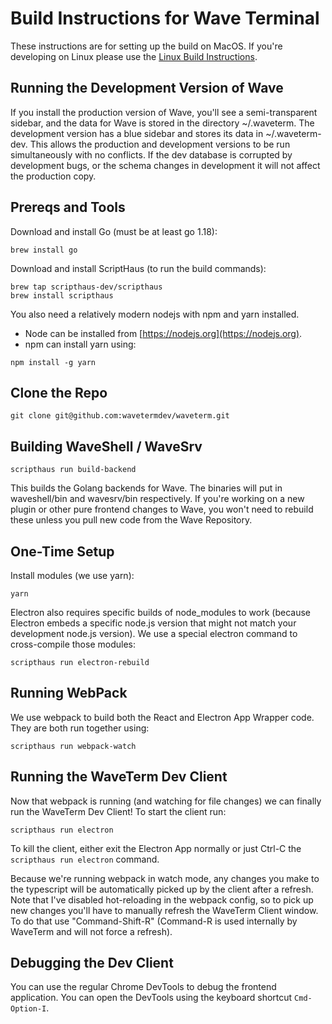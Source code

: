 # Build Instructions for Wave Terminal

These instructions are for setting up the build on MacOS. 
If you're developing on Linux please use the [Linux Build Instructions](./build-linux.md).

## Running the Development Version of Wave

If you install the production version of Wave, you'll see a semi-transparent sidebar, and the data for Wave is stored in the directory ~/.waveterm.  The development version has a blue sidebar and stores its data in ~/.waveterm-dev.  This allows the production and development versions to be run simultaneously with no conflicts.  If the dev database is corrupted by development bugs, or the schema changes in development it will not affect the production copy.

## Prereqs and Tools

Download and install Go (must be at least go 1.18):
```
brew install go
```

Download and install ScriptHaus (to run the build commands):
```
brew tap scripthaus-dev/scripthaus
brew install scripthaus
```

You also need a relatively modern nodejs with npm and yarn installed.
   * Node can be installed from [https://nodejs.org](https://nodejs.org).  
   * npm can install yarn using: 

```
npm install -g yarn
```

## Clone the Repo

```
git clone git@github.com:wavetermdev/waveterm.git
```

## Building WaveShell / WaveSrv

```
scripthaus run build-backend
```

This builds the Golang backends for Wave.  The binaries will put in waveshell/bin and wavesrv/bin respectively.  If you're working on a new plugin or other pure frontend changes to Wave, you won't need to rebuild these unless you pull new code from the Wave Repository.

## One-Time Setup

Install modules (we use yarn):
```
yarn
```

Electron also requires specific builds of node_modules to work (because Electron embeds a specific node.js version that might not match your development node.js version).  We use a special electron command to cross-compile those modules:

```
scripthaus run electron-rebuild
```

## Running WebPack

We use webpack to build both the React and Electron App Wrapper code.  They are both run together using:

```
scripthaus run webpack-watch
```

## Running the WaveTerm Dev Client

Now that webpack is running (and watching for file changes) we can finally run the WaveTerm Dev Client!  To start the client run:
```
scripthaus run electron
```

To kill the client, either exit the Electron App normally or just Ctrl-C the ```scripthaus run electron``` command.

Because we're running webpack in watch mode, any changes you make to the typescript will be automatically picked up by the client after a refresh.  Note that I've disabled hot-reloading in the webpack config, so to pick up new changes you'll have to manually refresh the WaveTerm Client window.  To do that use "Command-Shift-R" (Command-R is used internally by WaveTerm and will not force a refresh).

## Debugging the Dev Client

You can use the regular Chrome DevTools to debug the frontend application.  You can open the DevTools using the keyboard shortcut `Cmd-Option-I`.
